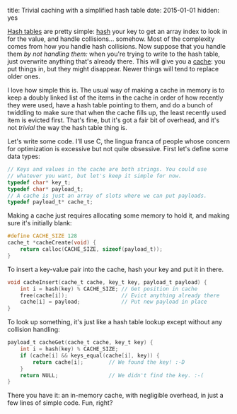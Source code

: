 title: Trivial caching with a simplified hash table
date: 2015-01-01
hidden: yes

[Hash tables](https://en.wikipedia.org/wiki/Hash_table) are pretty simple: [hash](https://en.wikipedia.org/wiki/Hash_function) your key to get an array index to look in for the value, and handle collisions... somehow. Most of the complexity comes from how you handle hash collisions. Now suppose that you handle them *by not handling them:* when you're trying to write to the hash table, just overwrite anything that's already there. This will give you a [cache](https://en.wikipedia.org/wiki/Cache_%28computing%29): you put things in, but they might disappear. Newer things will tend to replace older ones.

I love how simple this is. The usual way of making a cache in memory is to keep a doubly linked list of the items in the cache in order of how recently they were used, have a hash table pointing to them, and do a bunch of twiddling to make sure that when the cache fills up, the least recently used item is evicted first. That's fine, but it's got a fair bit of overhead, and it's not *trivial* the way the hash table thing is.

Let's write some code. I'll use C, the lingua franca of people whose concern for optimization is excessive but not quite obsessive. First let's define some data types:

```c
// Keys and values in the cache are both strings. You could use
// whatever you want, but let's keep it simple for now.
typedef char* key_t;
typedef char* payload_t;
// A cache is just an array of slots where we can put payloads.
typedef payload_t* cache_t;
```

Making a cache just requires allocating some memory to hold it, and making sure it's initially blank:

```c
#define CACHE_SIZE 128
cache_t *cacheCreate(void) {
    return calloc(CACHE_SIZE, sizeof(payload_t));
}
```

To insert a key-value pair into the cache, hash your key and put it in there.

```c
void cacheInsert(cache_t cache, key_t key, payload_t payload) {
    int i = hash(key) % CACHE_SIZE; // Get position in cache
    free(cache[i]);                 // Evict anything already there
    cache[i] = payload;             // Put new payload in place
}
```

To look up something, it's just like a hash table lookup except without any collision handling:

```c
payload_t cacheGet(cache_t cache, key_t key) {
    int i = hash(key) % CACHE_SIZE;
    if (cache[i] && keys_equal(cache[i], key)) {
        return cache[i];        // We found the key! :-D
    } 
    return NULL;                // We didn't find the key. :-(
}
```

There you have it: an in-memory cache, with negligible overhead, in just a few lines of simple code. Fun, right?
